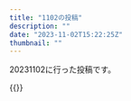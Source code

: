 ```yaml
---
title: "1102の投稿"
description: ""
date: "2023-11-02T15:22:25Z"
thumbnail: ""
---
```

20231102に行った投稿です。
<!--more-->
{{<othersns text="頭痛い<br/>まあいつもの<br/>今朝喉痛かったほうがちょっと問題<br/>体いたるところを気にするの面倒だなあ<br/>何も考えずにやりたいことやってたい" url="https://qunagi.qunagi.net/notice/AbOQktmvlznPMZphBI" screenname="jme/k.h" date="2023-11-02T10:23:23.000Z">}}
